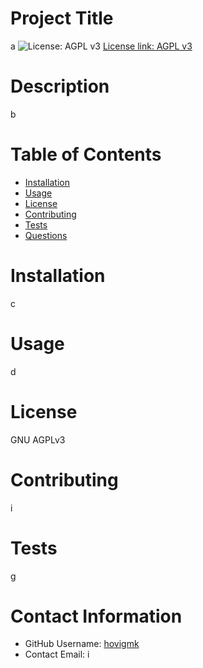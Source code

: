 
# Project Title
a
![License: AGPL v3](https://img.shields.io/badge/License-AGPL%20v3-blue.svg)
[License link: AGPL v3](https://www.gnu.org/licenses/agpl-3.0)
# Description
b
# Table of Contents 
* [Installation](#Installation)
* [Usage](#Usage)
* [License](#Installation)
* [Contributing](#Contributing)
* [Tests](#Tests)
* [Questions](#Contact-Information)
  
# Installation
c
# Usage
d
# License 
GNU AGPLv3
# Contributing 
i
# Tests
g
# Contact Information 
* GitHub Username: [hovigmk](https://www.github.com/hovigmk)
* Contact Email: i
